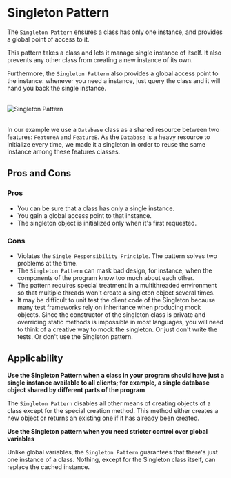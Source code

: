 Singleton Pattern
======================

The `Singleton Pattern` ensures a class has only one instance, and provides a global point of access to it.

This pattern takes a class and lets it manage single instance of itself. It also prevents any other class from
creating a new instance of its own.

Furthermore, the `Singleton Pattern` also provides a global access point to the instance: whenever you need a instance,
just query the class and it will hand you back the single instance. 

<br />![Singleton Pattern](https://reactiveprogramming.io/public/books/patterns/img/patterns-articles/singleton-diagram.png)<br /><br />

In our example we use a `Database` class as a shared resource between two features: `FeatureA` and `FeatureB`. As the `Database`
is a heavy resource to initialize every time, we made it a singleton in order to reuse the same instance among these 
features classes.

## Pros and Cons

### Pros

+ You can be sure that a class has only a single instance.
+ You gain a global access point to that instance.
+ The singleton object is initialized only when it's first requested.

### Cons

+ Violates the `Single Responsibility Principle`. The pattern solves two problems at the time.
+ The `Singleton Pattern` can mask bad design, for instance, when the components of the program know too much about each other.
+ The pattern requires special treatment in a multithreaded environment so that multiple threads won't create a singleton 
object several times.
+ It may be difficult to unit test the client code of the Singleton because many test frameworks rely on inheritance when
producing mock objects. Since the constructor of the singleton class is private and overriding static methods is impossible
in most languages, you will need to think of a creative way to mock the singleton. Or just don't write the tests. Or don't
use the Singleton pattern.


## Applicability

**Use the Singleton Pattern when a class in your program should have just a single instance available to all clients; for
example, a single database object shared by different parts of the program**

The `Singleton Pattern` disables all other means of creating objects of a class except for the special creation method.
This method either creates a new object or returns an existing one if it has already been created.

**Use the Singleton pattern when you need stricter control over global variables**

Unlike global variables, the `Singleton Pattern` guarantees that there's just one instance of a class. Nothing, except
for the Singleton class itself, can replace the cached instance.


